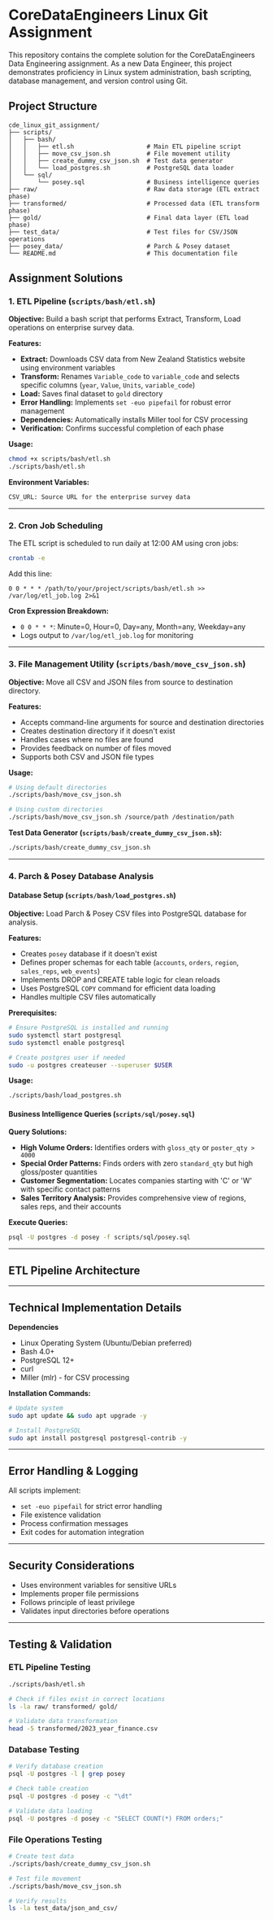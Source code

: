 # CoreDataEngineers Linux Git Assignment

This repository contains the complete solution for the CoreDataEngineers Data Engineering assignment. As a new Data Engineer, this project demonstrates proficiency in Linux system administration, bash scripting, database management, and version control using Git.

## Project Structure

```
cde_linux_git_assignment/
├── scripts/
│   ├── bash/
│   │   ├── etl.sh                    # Main ETL pipeline script
│   │   ├── move_csv_json.sh          # File movement utility
│   │   ├── create_dummy_csv_json.sh  # Test data generator
│   │   └── load_postgres.sh          # PostgreSQL data loader
│   └── sql/
│       └── posey.sql                 # Business intelligence queries
├── raw/                              # Raw data storage (ETL extract phase)
├── transformed/                      # Processed data (ETL transform phase)
├── gold/                             # Final data layer (ETL load phase)
├── test_data/                        # Test files for CSV/JSON operations
├── posey_data/                       # Parch & Posey dataset
└── README.md                         # This documentation file
```

## Assignment Solutions

### 1. ETL Pipeline (`scripts/bash/etl.sh`)

**Objective:** Build a bash script that performs Extract, Transform, Load operations on enterprise survey data.

**Features:**

* **Extract:** Downloads CSV data from New Zealand Statistics website using environment variables
* **Transform:** Renames `Variable_code` to `variable_code` and selects specific columns (`year`, `Value`, `Units`, `variable_code`)
* **Load:** Saves final dataset to `gold` directory
* **Error Handling:** Implements `set -euo pipefail` for robust error management
* **Dependencies:** Automatically installs Miller tool for CSV processing
* **Verification:** Confirms successful completion of each phase

**Usage:**

```bash
chmod +x scripts/bash/etl.sh
./scripts/bash/etl.sh
```

**Environment Variables:**

```bash
CSV_URL: Source URL for the enterprise survey data
```

---

### 2. Cron Job Scheduling

The ETL script is scheduled to run daily at 12:00 AM using cron jobs:

```bash
crontab -e
```

Add this line:

```
0 0 * * * /path/to/your/project/scripts/bash/etl.sh >> /var/log/etl_job.log 2>&1
```

**Cron Expression Breakdown:**

* `0 0 * * *`: Minute=0, Hour=0, Day=any, Month=any, Weekday=any
* Logs output to `/var/log/etl_job.log` for monitoring

---

### 3. File Management Utility (`scripts/bash/move_csv_json.sh`)

**Objective:** Move all CSV and JSON files from source to destination directory.

**Features:**

* Accepts command-line arguments for source and destination directories
* Creates destination directory if it doesn't exist
* Handles cases where no files are found
* Provides feedback on number of files moved
* Supports both CSV and JSON file types

**Usage:**

```bash
# Using default directories
./scripts/bash/move_csv_json.sh

# Using custom directories
./scripts/bash/move_csv_json.sh /source/path /destination/path
```

**Test Data Generator (`scripts/bash/create_dummy_csv_json.sh`):**

```bash
./scripts/bash/create_dummy_csv_json.sh
```

---

### 4. Parch & Posey Database Analysis

#### Database Setup (`scripts/bash/load_postgres.sh`)

**Objective:** Load Parch & Posey CSV files into PostgreSQL database for analysis.

**Features:**

* Creates `posey` database if it doesn't exist
* Defines proper schemas for each table (`accounts`, `orders`, `region`, `sales_reps`, `web_events`)
* Implements DROP and CREATE table logic for clean reloads
* Uses PostgreSQL `COPY` command for efficient data loading
* Handles multiple CSV files automatically

**Prerequisites:**

```bash
# Ensure PostgreSQL is installed and running
sudo systemctl start postgresql
sudo systemctl enable postgresql

# Create postgres user if needed
sudo -u postgres createuser --superuser $USER
```

**Usage:**

```bash
./scripts/bash/load_postgres.sh
```

#### Business Intelligence Queries (`scripts/sql/posey.sql`)

**Query Solutions:**

* **High Volume Orders:** Identifies orders with `gloss_qty` or `poster_qty > 4000`
* **Special Order Patterns:** Finds orders with zero `standard_qty` but high gloss/poster quantities
* **Customer Segmentation:** Locates companies starting with 'C' or 'W' with specific contact patterns
* **Sales Territory Analysis:** Provides comprehensive view of regions, sales reps, and their accounts

**Execute Queries:**

```bash
psql -U postgres -d posey -f scripts/sql/posey.sql
```

---

## ETL Pipeline Architecture



---

## Technical Implementation Details

**Dependencies**

* Linux Operating System (Ubuntu/Debian preferred)
* Bash 4.0+
* PostgreSQL 12+
* curl
* Miller (mlr) - for CSV processing

**Installation Commands:**

```bash
# Update system
sudo apt update && sudo apt upgrade -y

# Install PostgreSQL
sudo apt install postgresql postgresql-contrib -y
```

---

## Error Handling & Logging

All scripts implement:

* `set -euo pipefail` for strict error handling
* File existence validation
* Process confirmation messages
* Exit codes for automation integration

---

## Security Considerations

* Uses environment variables for sensitive URLs
* Implements proper file permissions
* Follows principle of least privilege
* Validates input directories before operations

---

## Testing & Validation

### ETL Pipeline Testing

```bash
./scripts/bash/etl.sh

# Check if files exist in correct locations
ls -la raw/ transformed/ gold/

# Validate data transformation
head -5 transformed/2023_year_finance.csv
```

### Database Testing

```bash
# Verify database creation
psql -U postgres -l | grep posey

# Check table creation
psql -U postgres -d posey -c "\dt"

# Validate data loading
psql -U postgres -d posey -c "SELECT COUNT(*) FROM orders;"
```

### File Operations Testing

```bash
# Create test data
./scripts/bash/create_dummy_csv_json.sh

# Test file movement
./scripts/bash/move_csv_json.sh

# Verify results
ls -la test_data/json_and_csv/
```
